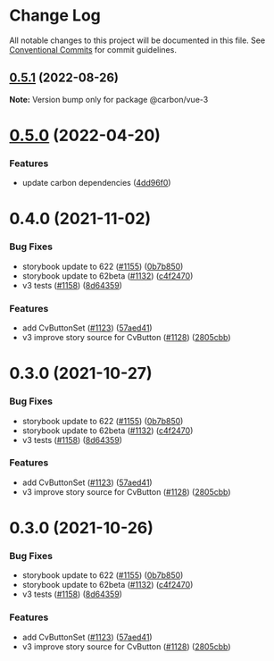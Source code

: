 # Change Log

All notable changes to this project will be documented in this file.
See [Conventional Commits](https://conventionalcommits.org) for commit guidelines.

## [0.5.1](https://github.com/carbon-design-system/carbon-components-vue/compare/@carbon/vue-3@0.5.0...@carbon/vue-3@0.5.1) (2022-08-26)

**Note:** Version bump only for package @carbon/vue-3





# [0.5.0](https://github.com/carbon-design-system/carbon-components-vue/compare/@carbon/vue-3@0.4.0...@carbon/vue-3@0.5.0) (2022-04-20)

### Features

- update carbon dependencies ([4dd96f0](https://github.com/carbon-design-system/carbon-components-vue/commit/4dd96f048d4f8a1b9aba42b289000331a970fe3d))

# 0.4.0 (2021-11-02)

### Bug Fixes

- storybook update to 622 ([#1155](https://github.com/carbon-design-system/carbon-components-vue/issues/1155)) ([0b7b850](https://github.com/carbon-design-system/carbon-components-vue/commit/0b7b8502169d38afe76f8e6f255bec355d83699a))
- storybook update to 62beta ([#1132](https://github.com/carbon-design-system/carbon-components-vue/issues/1132)) ([c4f2470](https://github.com/carbon-design-system/carbon-components-vue/commit/c4f247084b10fdd18c365fc0447be194a4bd484e))
- v3 tests ([#1158](https://github.com/carbon-design-system/carbon-components-vue/issues/1158)) ([8d64359](https://github.com/carbon-design-system/carbon-components-vue/commit/8d64359f8e779f75092acb0df30e61d360b41c32))

### Features

- add CvButtonSet ([#1123](https://github.com/carbon-design-system/carbon-components-vue/issues/1123)) ([57aed41](https://github.com/carbon-design-system/carbon-components-vue/commit/57aed415bd87a21e608b92f79a52468d2ab490a3))
- v3 improve story source for CvButton ([#1128](https://github.com/carbon-design-system/carbon-components-vue/issues/1128)) ([2805cbb](https://github.com/carbon-design-system/carbon-components-vue/commit/2805cbbdd918506dc53e76bc946cae35c2c3faf2))

# 0.3.0 (2021-10-27)

### Bug Fixes

- storybook update to 622 ([#1155](https://github.com/lee-chase/carbon-components-vue/issues/1155)) ([0b7b850](https://github.com/lee-chase/carbon-components-vue/commit/0b7b8502169d38afe76f8e6f255bec355d83699a))
- storybook update to 62beta ([#1132](https://github.com/lee-chase/carbon-components-vue/issues/1132)) ([c4f2470](https://github.com/lee-chase/carbon-components-vue/commit/c4f247084b10fdd18c365fc0447be194a4bd484e))
- v3 tests ([#1158](https://github.com/lee-chase/carbon-components-vue/issues/1158)) ([8d64359](https://github.com/lee-chase/carbon-components-vue/commit/8d64359f8e779f75092acb0df30e61d360b41c32))

### Features

- add CvButtonSet ([#1123](https://github.com/lee-chase/carbon-components-vue/issues/1123)) ([57aed41](https://github.com/lee-chase/carbon-components-vue/commit/57aed415bd87a21e608b92f79a52468d2ab490a3))
- v3 improve story source for CvButton ([#1128](https://github.com/lee-chase/carbon-components-vue/issues/1128)) ([2805cbb](https://github.com/lee-chase/carbon-components-vue/commit/2805cbbdd918506dc53e76bc946cae35c2c3faf2))

# 0.3.0 (2021-10-26)

### Bug Fixes

- storybook update to 622 ([#1155](https://github.com/lee-chase/carbon-components-vue/issues/1155)) ([0b7b850](https://github.com/lee-chase/carbon-components-vue/commit/0b7b8502169d38afe76f8e6f255bec355d83699a))
- storybook update to 62beta ([#1132](https://github.com/lee-chase/carbon-components-vue/issues/1132)) ([c4f2470](https://github.com/lee-chase/carbon-components-vue/commit/c4f247084b10fdd18c365fc0447be194a4bd484e))
- v3 tests ([#1158](https://github.com/lee-chase/carbon-components-vue/issues/1158)) ([8d64359](https://github.com/lee-chase/carbon-components-vue/commit/8d64359f8e779f75092acb0df30e61d360b41c32))

### Features

- add CvButtonSet ([#1123](https://github.com/lee-chase/carbon-components-vue/issues/1123)) ([57aed41](https://github.com/lee-chase/carbon-components-vue/commit/57aed415bd87a21e608b92f79a52468d2ab490a3))
- v3 improve story source for CvButton ([#1128](https://github.com/lee-chase/carbon-components-vue/issues/1128)) ([2805cbb](https://github.com/lee-chase/carbon-components-vue/commit/2805cbbdd918506dc53e76bc946cae35c2c3faf2))
